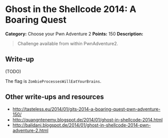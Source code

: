 # Ghost in the Shellcode 2014: A Boaring Quest

**Category:** Choose your Pwn Adventure 2
**Points:** 150
**Description:**

> Challenge available from within PwnAdventure2.

## Write-up

(TODO)

The flag is `ZombieProcessesWillEatYourBrains`.

## Other write-ups and resources

* <http://tasteless.eu/2014/01/gits-2014-a-boaring-quest-pwn-adventure-150/>
* <http://quangntenemy.blogspot.de/2014/01/ghost-in-shellcode-2014.html>
* <http://balidani.blogspot.de/2014/01/ghost-in-shellcode-2014-pwn-adventure-2.html>
